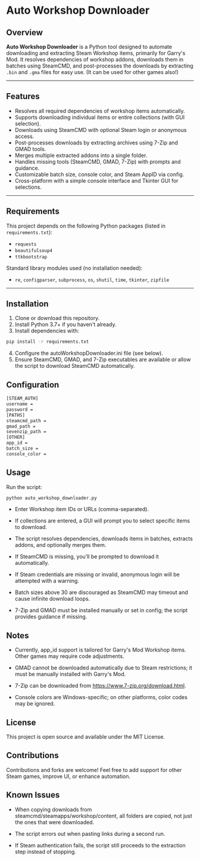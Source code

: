 # Auto Workshop Downloader

## Overview

**Auto Workshop Downloader** is a Python tool designed to automate downloading and extracting Steam Workshop items, primarily for Garry's Mod. It resolves dependencies of workshop addons, downloads them in batches using SteamCMD, and post-processes the downloads by extracting `.bin` and `.gma` files for easy use. (It can be used for other games also!)

---

## Features

- Resolves all required dependencies of workshop items automatically.
- Supports downloading individual items or entire collections (with GUI selection).
- Downloads using SteamCMD with optional Steam login or anonymous access.
- Post-processes downloads by extracting archives using 7-Zip and GMAD tools.
- Merges multiple extracted addons into a single folder.
- Handles missing tools (SteamCMD, GMAD, 7-Zip) with prompts and guidance.
- Customizable batch size, console color, and Steam AppID via config.
- Cross-platform with a simple console interface and Tkinter GUI for selections.

---

## Requirements

This project depends on the following Python packages (listed in `requirements.txt`):

- `requests`
- `beautifulsoup4`
- `ttkbootstrap`

Standard library modules used (no installation needed):

- `re`, `configparser`, `subprocess`, `os`, `shutil`, `time`, `tkinter`, `zipfile`

---

## Installation

1. Clone or download this repository.
2. Install Python 3.7+ if you haven't already.
3. Install dependencies with:

```bash
pip install -r requirements.txt
```

4. Configure the autoWorkshopDownloader.ini file (see below).
5. Ensure SteamCMD, GMAD, and 7-Zip executables are available or allow the script to download SteamCMD automatically.

## Configuration
```bash
[STEAM_AUTH]
username = 
password = 
[PATHS]
steamcmd_path = 
gmad_path = 
sevenzip_path = 
[OTHER]
app_id = 
batch_size = 
console_color = 
```

## Usage
Run the script:
```bash
python auto_workshop_downloader.py
```
- Enter Workshop item IDs or URLs (comma-separated).

- If collections are entered, a GUI will prompt you to select specific items to download.

- The script resolves dependencies, downloads items in batches, extracts addons, and optionally merges them.

- If SteamCMD is missing, you’ll be prompted to download it automatically.

- If Steam credentials are missing or invalid, anonymous login will be attempted with a warning.

- Batch sizes above 30 are discouraged as SteamCMD may timeout and cause infinite download loops.

- 7-Zip and GMAD must be installed manually or set in config; the script provides guidance if missing.

## Notes
- Currently, app_id support is tailored for Garry's Mod Workshop items. Other games may require code adjustments.

- GMAD cannot be downloaded automatically due to Steam restrictions; it must be manually installed with Garry's Mod.

- 7-Zip can be downloaded from https://www.7-zip.org/download.html.

- Console colors are Windows-specific; on other platforms, color codes may be ignored.

## License
This project is open source and available under the MIT License.

## Contributions
Contributions and forks are welcome! Feel free to add support for other Steam games, improve UI, or enhance automation.

## Known Issues
- When copying downloads from steamcmd/steamapps/workshop/content, all folders are copied, not just the ones that were downloaded.

- The script errors out when pasting links during a second run.

- If Steam authentication fails, the script still proceeds to the extraction step instead of stopping.